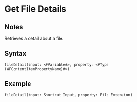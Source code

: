 # Get File Details
## Notes
Retrieves a detail about a file.
## Syntax
```
fileDetail(input: <#Variable#>, property: <#Type (WFContentItemPropertyName)#>)
```
## Example
```
fileDetail(input: Shortcut Input, property: File Extension)
```